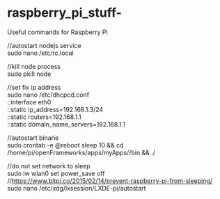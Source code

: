 # raspberry_pi_stuff-
Useful commands for Raspberry Pi

//autostart nodejs service  
sudo nano /etc/rc.local

//kill node process  
sudo pkill node

//set fix ip address  
sudo nano /etc/dhcpcd.conf  
::interface eth0  
::static ip_address=192.168.1.3/24  
::static routers=192.168.1.1  
::static domain_name_servers=192.168.1.1  

//autostart binarie  
sudo crontab -e @reboot sleep 10 && cd /home/pi/openFrameworks/apps/myApps/<yourAppFile>/bin && ./<yourAppName>

//do not set network to sleep  
sudo iw wlan0 set power_save off  
//https://www.bitpi.co/2015/02/14/prevent-raspberry-pi-from-sleeping/  
sudo nano /etc/xdg/lxsession/LXDE-pi/autostart  
